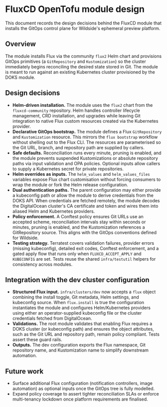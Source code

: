 # FluxCD OpenTofu module design

This document records the design decisions behind the FluxCD module that
installs the GitOps control plane for Wildside's ephemeral preview platform.

## Overview

The module installs Flux via the community `flux2` Helm chart and provisions
GitOps primitives (a `GitRepository` and `Kustomization`) so the cluster
immediately begins reconciling the desired state stored in Git. The module is
meant to run against an existing Kubernetes cluster provisioned by the DOKS
module.

## Design decisions

- **Helm-driven installation.** The module uses the `flux2` chart from the
  `fluxcd-community` repository. Helm handles controller lifecycle management,
  CRD installation, and upgrades while leaving Git integration to native Flux
  custom resources created via the Kubernetes provider.
- **Declarative GitOps bootstrap.** The module defines a Flux `GitRepository`
  and `Kustomization` resource. This mirrors the `flux bootstrap` workflow
  without shelling out to the Flux CLI. The resources are parameterised so the
  Git URL, branch, and repository path are supplied by callers.
- **Safe defaults.** Reconciliation runs every minute, pruning is enabled, and
  the module prevents suspended Kustomizations or absolute repository paths via
  input validation and OPA policies. Optional inputs allow callers to supply a
  Kubernetes secret for private repositories.
- **Helm overrides as inputs.** The `helm_values` and `helm_values_files`
  variables expose Flux chart customisation without forcing consumers to wrap
  the module or fork the Helm release configuration.
- **Dual authentication paths.** The parent configuration may either provide a
  kubeconfig path or allow the module to derive credentials from the DOKS API.
  When credentials are fetched remotely, the module decodes the DigitalOcean
  cluster's CA certificate and token and wires them into aliased Helm and
  Kubernetes providers.
- **Policy enforcement.** A Conftest policy ensures Git URLs use an accepted
  scheme, reconciliation intervals stay within seconds or minutes, pruning is
  enabled, and the Kustomization references a GitRepository source. This aligns
  with the GitOps conventions defined for Wildside.
- **Testing strategy.** Terratest covers validation failures, provider errors
  (missing kubeconfig), detailed exit codes, Conftest enforcement, and a gated
  apply flow that runs only when `FLUXCD_ACCEPT_APPLY` and `KUBECONFIG` are set.
  Tests reuse the shared `infra/testutil` helpers for consistency across
  modules.

## Integration with the dev cluster configuration

- **Structured Flux input.** `infra/clusters/dev` now accepts a `flux` object
  combining the install toggle, Git metadata, Helm settings, and kubeconfig
  source. When `flux.install` is true the configuration instantiates the module
  and configures Helm/Kubernetes providers using either an operator-supplied
  kubeconfig file or the cluster credentials fetched from DigitalOcean.
- **Validations.** The root module validates that enabling Flux requires a DOKS
  cluster (or kubeconfig path) and ensures the object attributes, such as the
  Git URL and repository path, remain policy compliant. Tests assert these guard
  rails.
- **Outputs.** The dev configuration exports the Flux namespace, Git repository
  name, and Kustomization name to simplify downstream automation.

## Future work

- Surface additional Flux configuration (notification controllers, image
  automation) as optional inputs once the GitOps tree is fully modelled.
- Expand policy coverage to assert tighter reconciliation SLAs or enforce
  multi-tenancy lockdown once platform requirements are finalised.
